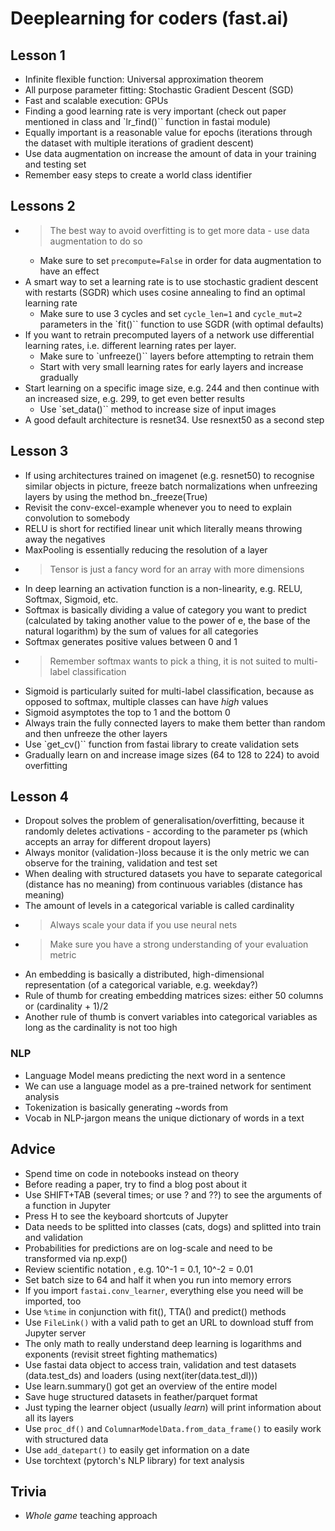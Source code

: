 # Deeplearning for coders (fast.ai)

## Lesson 1

* Infinite flexible function: Universal approximation theorem
* All purpose parameter fitting: Stochastic Gradient Descent (SGD)
* Fast and scalable execution: GPUs
* Finding a good learning rate is very important (check out paper mentioned in class and `lr_find()`` function in fastai module)
* Equally important is a reasonable value for epochs (iterations through the dataset with multiple iterations of gradient descent)
* Use data augmentation on increase the amount of data in your training and testing set
* Remember easy steps to create a world class identifier 

## Lessons 2

* >The best way to avoid overfitting is to get more data - use data augmentation to do so
    - Make sure to set `precompute=False` in order for data augmentation to have an effect
* A smart way to set a learning rate is to use stochastic gradient descent with restarts (SGDR) which uses cosine annealing to find an optimal learning rate
    - Make sure to use 3 cycles and set `cycle_len=1` and `cycle_mut=2` parameters in the `fit()`` function to use SGDR (with optimal defaults)
* If you want to retrain precomputed layers of a network use differential learning rates, i.e. different learning rates per layer.
    - Make sure to `unfreeze()`` layers before attempting to retrain them
    - Start with very small learning rates for early layers and increase gradually 
* Start learning on a specific image size, e.g. 244 and then continue with an increased size, e.g. 299, to get even better results
    - Use `set_data()`` method to increase size of input images
* A good default architecture is resnet34. Use resnext50 as a second step

## Lesson 3

* If using architectures trained on imagenet (e.g. resnet50) to recognise similar objects in picture, freeze batch normalizations when unfreezing layers by using the method bn._freeze(True)
* Revisit the conv-excel-example whenever you to need to explain convolution to somebody
* RELU is short for rectified linear unit which literally means throwing away the negatives
* MaxPooling is essentially reducing the resolution of a layer
* >Tensor is just a fancy word for an array with more dimensions
* In deep learning an activation function is a non-linearity, e.g. RELU, Softmax, Sigmoid, etc.
* Softmax is basically dividing a value of category you want to predict (calculated by taking another value to the power of e, the base of the natural logarithm) by the sum of values for all categories
* Softmax generates positive values between 0 and 1
* >Remember softmax wants to pick a thing, it is not suited to multi-label classification
* Sigmoid is particularly suited for multi-label classification, because as opposed to softmax, multiple classes can have _high_ values
* Sigmoid asymptotes the top to 1 and the bottom 0
* Always train the fully connected layers to make them better than random and then unfreeze the other layers
* Use `get_cv()`` function from fastai library to create validation sets
* Gradually learn on and increase image sizes (64 to 128 to 224) to avoid overfitting

## Lesson 4

* Dropout solves the problem of generalisation/overfitting, because it randomly deletes activations - according to the parameter ps (which accepts an array for different dropout layers)
* Always monitor (validation-)loss because it is the only metric we can observe for the training, validation and test set
* When dealing with structured datasets you have to separate categorical (distance has no meaning) from continuous variables (distance has meaning)
* The amount of levels in a categorical variable is called cardinality
* >Always scale your data if you use neural nets
* >Make sure you have a strong understanding of your evaluation metric
* An embedding is basically a distributed, high-dimensional representation (of a categorical variable, e.g. weekday?)
* Rule of thumb for creating embedding matrices sizes: either 50 columns or (cardinality + 1)/2
* Another rule of thumb is convert variables into categorical variables as long as the cardinality is not too high

### NLP

* Language Model means predicting the next word in a sentence
* We can use a language model as a pre-trained network for sentiment analysis
* Tokenization is basically generating ~words from 
* Vocab in NLP-jargon means the unique dictionary of words in a text

## Advice

* Spend time on code in notebooks instead on theory
* Before reading a paper, try to find a blog post about it
* Use SHIFT+TAB (several times; or use ? and ??) to see the arguments of a function in Jupyter
* Press H to see the keyboard shortcuts of Jupyter
* Data needs to be splitted into classes (cats, dogs) and splitted into train and validation
* Probabilities for predictions are on log-scale and need to be transformed via np.exp()
* Review scientific notation , e.g. 10^-1 = 0.1, 10^-2 = 0.01
* Set batch size to 64 and half it when you run into memory errors
* If you import `fastai.conv_learner`, everything else you need will be imported, too
* Use `%time` in conjunction with fit(), TTA() and predict() methods
* Use `FileLink()` with a valid path to get an URL to download stuff from Jupyter server
* The only math to really understand deep learning is logarithms and exponents (revisit street fighting mathematics)
* Use fastai data object to access train, validation and test datasets (data.test_ds) and loaders (using next(iter(data.test_dl)))
* Use learn.summary() got get an overview of the entire model
* Save huge structured datasets in feather/parquet format
* Just typing the learner object (usually _learn_) will print information about all its layers
* Use `proc_df()` and `ColumnarModelData.from_data_frame()` to easily work with structured data
* Use `add_datepart()` to easily get information on a date
* Use torchtext (pytorch's NLP library) for text analysis

## Trivia

* _Whole game_ teaching approach
